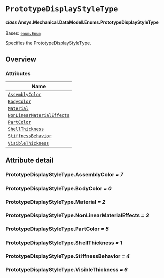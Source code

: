 # `PrototypeDisplayStyleType`

<a id="ansys.mechanical.stubs.v242.Ansys.Mechanical.DataModel.Enums.PrototypeDisplayStyleType"></a>

#### *class* Ansys.Mechanical.DataModel.Enums.PrototypeDisplayStyleType

Bases: [`enum.Enum`](https://docs.python.org/3/library/enum.html#enum.Enum)

Specifies the PrototypeDisplayStyleType.

<!-- !! processed by numpydoc !! -->

<a id="overview"></a>

## Overview

### Attributes

| Name |
| ----------------------------------------------------------------------------------- |
| [`AssemblyColor`](#PrototypeDisplayStyleType.AssemblyColor) |
| [`BodyColor`](#PrototypeDisplayStyleType.BodyColor) |
| [`Material`](#PrototypeDisplayStyleType.Material) |
| [`NonLinearMaterialEffects`](#PrototypeDisplayStyleType.NonLinearMaterialEffects) |
| [`PartColor`](#PrototypeDisplayStyleType.PartColor) |
| [`ShellThickness`](#PrototypeDisplayStyleType.ShellThickness) |
| [`StiffnessBehavior`](#PrototypeDisplayStyleType.StiffnessBehavior) |
| [`VisibleThickness`](#PrototypeDisplayStyleType.VisibleThickness) |

<a id="attribute-detail"></a>

## Attribute detail

<a id="PrototypeDisplayStyleType.AssemblyColor"></a>

### PrototypeDisplayStyleType.AssemblyColor *= 7*

<a id="PrototypeDisplayStyleType.BodyColor"></a>

### PrototypeDisplayStyleType.BodyColor *= 0*

<a id="PrototypeDisplayStyleType.Material"></a>

### PrototypeDisplayStyleType.Material *= 2*

<a id="PrototypeDisplayStyleType.NonLinearMaterialEffects"></a>

### PrototypeDisplayStyleType.NonLinearMaterialEffects *= 3*

<a id="PrototypeDisplayStyleType.PartColor"></a>

### PrototypeDisplayStyleType.PartColor *= 5*

<a id="PrototypeDisplayStyleType.ShellThickness"></a>

### PrototypeDisplayStyleType.ShellThickness *= 1*

<a id="PrototypeDisplayStyleType.StiffnessBehavior"></a>

### PrototypeDisplayStyleType.StiffnessBehavior *= 4*

<a id="PrototypeDisplayStyleType.VisibleThickness"></a>

### PrototypeDisplayStyleType.VisibleThickness *= 6*


